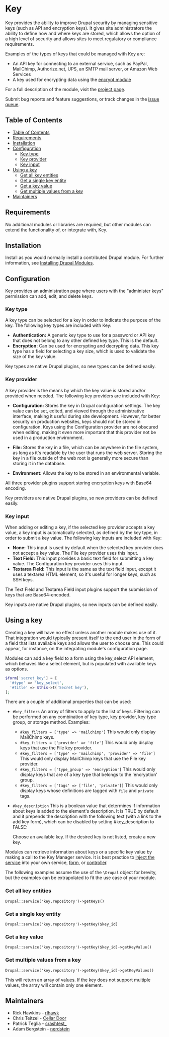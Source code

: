 # Key <!-- omit in toc -->

Key provides the ability to improve Drupal security by managing sensitive keys
(such as API and encryption keys). It gives site administrators the ability to
define how and where keys are stored, which allows the option of a high level
of security and allows sites to meet regulatory or compliance requirements.

Examples of the types of keys that could be managed with Key are:

- An API key for connecting to an external service, such as PayPal, MailChimp,
  Authorize.net, UPS, an SMTP mail server, or Amazon Web Services
- A key used for encrypting data using the
  [encrypt module](https://www.drupal.org/project/encrypt)

For a full description of the module, visit the
[project page](https://www.drupal.org/project/key).

Submit bug reports and feature suggestions, or track changes in the
[issue queue](https://www.drupal.org/project/issues/key).


## Table of Contents

- [Table of Contents](#table-of-contents)
- [Requirements](#requirements)
- [Installation](#installation)
- [Configuration](#configuration)
    - [Key type](#key-type)
    - [Key provider](#key-provider)
    - [Key input](#key-input)
- [Using a key](#using-a-key)
    - [Get all key entities](#get-all-key-entities)
    - [Get a single key entity](#get-a-single-key-entity)
    - [Get a key value](#get-a-key-value)
    - [Get multiple values from a key](#get-multiple-values-from-a-key)
- [Maintainers](#maintainers)


## Requirements

No additional modules or libraries are required, but other modules can
extend the functionality of, or integrate with, Key.


## Installation

Install as you would normally install a contributed Drupal module. For further
information, see
[Installing Drupal Modules](https://www.drupal.org/docs/extending-drupal/installing-drupal-modules).


## Configuration

Key provides an administration page where users with the "administer
keys" permission can add, edit, and delete keys.


### Key type

A key type can be selected for a key in order to indicate the purpose
of the key. The following key types are included with Key:

- **Authentication:** A generic key type to use for a password or API
  key that does not belong to any other defined key type. This is the
  default.
- **Encryption:** Can be used for encrypting and decrypting data. This
  key type has a field for selecting a key size, which is used to
  validate the size of the key value.

Key types are native Drupal plugins, so new types can be defined easily.


### Key provider

A key provider is the means by which the key value is stored and/or
provided when needed. The following key providers are included with
Key:

- **Configuration:** Stores the key in Drupal configuration settings.
  The key value can be set, edited, and viewed through the administrative
  interface, making it useful during site development. However, for
  better security on production websites, keys should not be stored in
  configuration. Keys using the Configuration provider are not obscured
  when editing, making it even more important that this provider not be
  used in a production environment.
- **File:** Stores the key in a file, which can be anywhere in the file
  system, as long as it's readable by the user that runs the web server.
  Storing the key in a file outside of the web root is generally more
  secure than storing it in the database.

- **Environment:** Allows the key to be stored in an environmental
  variable.

All three provider plugins support storing encryption keys with Base64
encoding.

Key providers are native Drupal plugins, so new providers can be defined
easily.


### Key input

When adding or editing a key, if the selected key provider accepts a
key value, a key input is automatically selected, as defined by the key
type, in order to submit a key value. The following key inputs are
included with Key:

- **None:** This input is used by default when the selected key
  provider does not accept a key value. The File key provider uses this
  input.
- **Text Field:** This input provides a basic text field for submitting
  a key value. The Configuration key provider uses this input.
- **Textarea Field:** This input is the same as the text field input,
  except it uses a textarea HTML element, so it's useful for longer keys,
  such as SSH keys.

The Text Field and Textarea Field input plugins support the submission
of keys that are Base64-encoded.

Key inputs are native Drupal plugins, so new inputs can be defined easily.


## Using a key

Creating a key will have no effect unless another module makes use of
it. That integration would typically present itself to the end user in
the form of a field that lists available keys and allows the user to
choose one. This could appear, for instance, on the integrating
module's configuration page.

Modules can add a key field to a form using the key_select API element,
which behaves like a select element, but is populated with available
keys as options.

```php
$form['secret_key'] = [
  '#type' => 'key_select',
  '#title' => $this->t('Secret key'),
];
```

There are a couple of additional properties that can be used:

- `#key_filters` An array of filters to apply to the list of keys.
Filtering can be performed on any combination of key type, key provider,
key type group, or storage method. Examples:
  - `#key_filters = ['type' => 'mailchimp']` This would only display
  MailChimp keys.
  - `#key_filters = ['provider' => 'file']` This would only display keys
  that use the File key provider.
  - `#key_filters = ['type' => 'mailchimp', 'provider' => 'file']`
  This would only display MailChimp keys that use the File key provider.
  - `#key_filters = ['type_group' => 'encryption']` This would only display
  keys that are of a key type that belongs to the 'encryption' group.
  - `#key_filters = ['tags' => ['file', 'private']]` This would only display
    keys whose definitions are tagged with `file` and `private` tags.
- `#key_description` This is a boolean value that determines if information
  about keys is added to the element's description. It is TRUE by default
  and it prepends the description with the following text (with a link to
  the add key form), which can be disabled by setting #key_description to
  FALSE:

  Choose an available key. If the desired key is not listed, create a new key.

Modules can retrieve information about keys or a specific key value by making
a call to the Key Manager service. It is best practice to
[inject the service](https://www.drupal.org/node/2133171)
into your own service, [form](https://www.drupal.org/node/2203931), or
[controller](https://api.drupal.org/api/drupal/core!lib!Drupal!Core!DependencyInjection!ContainerInjectionInterface.php/interface/ContainerInjectionInterface/8).

The following examples assume the use of the `\Drupal` object for brevity,
but the examples can be extrapolated to fit the use case of your module.


### Get all key entities

`Drupal::service('key.repository')->getKeys()`


### Get a single key entity

`Drupal::service('key.repository')->getKey($key_id)`


### Get a key value

`Drupal::service('key.repository')->getKey($key_id)->getKeyValue()`


### Get multiple values from a key

`Drupal::service('key.repository')->getKey($key_id)->getKeyValues()`

This will return an array of values. If the key does not support multiple
values, the array will contain only one element.


## Maintainers

- Rick Hawkins - [rlhawk](https://www.drupal.org/u/rlhawk)
- Chris Teitzel - [Cellar Door](https://www.drupal.org/u/cellar-door)
- Patrick Teglia - [crashtest_](https://www.drupal.org/u/crashtest_)
- Adam Bergstein - [nerdstein](https://www.drupal.org/u/nerdstein)
